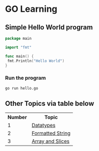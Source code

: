 # GO Learning

## Simple Hello World program

```go
package main

import "fmt"

func main() {
 fmt.Println("Hello World")
}
```

### Run the program

```bash
go run hello.go
```

## Other Topics via table below

<table>
    <tr>
        <th>Number</th>
        <th>Topic</th>
    </tr>
    <tr>
        <td>1</td>
        <td><a href ="https://github.com/edr3x/GO-Learning/tree/master/1.datatypes"> Datatypes </a></td>
    </tr>
    <tr>
        <td>2</td>
        <td><a href ="https://github.com/edr3x/GO-Learning/tree/master/2.formatted_string"> Formatted String </a></td>
    </tr>
    <tr>
        <td>3</td>
        <td><a href ="https://github.com/edr3x/GO-Learning/tree/master/3.array_and_slices"> Array and Slices </a></td>
    </tr>
</table>
